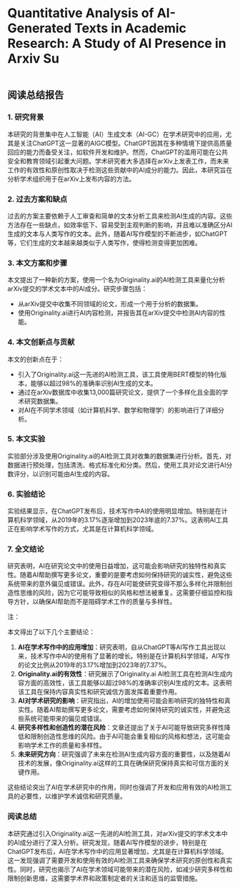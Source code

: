 # Quantitative Analysis of AI-Generated Texts in Academic Research: A Study of AI Presence in Arxiv Su

<figure><img src="../../.gitbook/assets/image (225).png" alt=""><figcaption></figcaption></figure>

## 阅读总结报告

### 1. 研究背景

本研究的背景集中在人工智能（AI）生成文本（AI-GC）在学术研究中的应用，尤其是关注ChatGPT这一显著的AIGC模型。ChatGPT因其在多种情境下提供高质量回应的能力而备受关注，如软件开发和维护。然而，ChatGPT的滥用可能在公共安全和教育领域引起重大问题。学术研究者大多选择在arXiv上发表工作，而未来工作的有效性和原创性取决于检测这些贡献中的AI成分的能力。因此，本研究旨在分析学术组织用于在arXiv上发布内容的方法。

### 2. 过去方案和缺点

过去的方案主要依赖于人工审查和简单的文本分析工具来检测AI生成的内容。这些方法存在一些缺点，如效率低下、容易受到主观判断的影响，并且难以准确区分AI生成的文本与人类写作的文本。此外，随着AI写作模型的不断进步，如ChatGPT等，它们生成的文本越来越类似于人类写作，使得检测变得更加困难。

### 3. 本文方案和步骤

本文提出了一种新的方案，使用一个名为Originality.ai的AI检测工具来量化分析arXiv提交的学术文本中的AI成分。研究步骤包括：

* 从arXiv提交中收集不同领域的论文，形成一个用于分析的数据集。
* 使用Originality.ai进行AI内容检测，并报告其在arXiv提交中检测AI内容的性能。

### 4. 本文创新点与贡献

本文的创新点在于：

* 引入了Originality.ai这一先进的AI检测工具，该工具使用BERT模型的特化版本，能够以超过98%的准确率识别AI生成的文本。
* 通过在arXiv数据库中收集13,000篇研究论文，提供了一个多样化且全面的学术研究数据集。
* 对AI在不同学术领域（如计算机科学、数学和物理学）的影响进行了详细分析。

### 5. 本文实验

实验部分涉及使用Originality.ai的AI检测工具对收集的数据集进行分析。首先，对数据进行预处理，包括清洗、格式标准化和分类。然后，使用工具对论文进行AI分数评分，以识别可能由AI生成的内容。

### 6. 实验结论

实验结果显示，在ChatGPT发布后，技术写作中AI的使用明显增加。特别是在计算机科学领域，从2019年的3.17%逐渐增加到2023年底的7.37%。这表明AI工具正在影响学术写作的方式，尤其是在计算机科学领域。

### 7. 全文结论

研究表明，AI在研究论文中的使用日益增加，这可能会影响研究的独特性和真实性。随着AI帮助撰写更多论文，重要的是要考虑如何保持研究的诚实性，避免这些系统带来的意外偏见或错误。此外，存在AI可能使研究变得不那么多样化并限制创造性思维的风险，因为它可能导致相似的风格和想法被重复。这需要仔细监控和指导方针，以确保AI帮助而不是阻碍学术工作的质量与多样性。

注：

本文得出了以下几个主要结论：

1. **AI在学术写作中的应用增加**：研究表明，自从ChatGPT等AI写作工具出现以来，技术写作中AI的使用有了显著的增长。特别是在计算机科学领域，AI写作的论文比例从2019年的3.17%增加到2023年的7.37%。
2. **Originality.ai的有效性**：研究展示了Originality.ai AI检测工具在检测AI生成内容方面的高效性，该工具能够以超过98%的准确率识别AI生成的文本。这表明该工具在保持内容真实性和研究诚信方面发挥着重要作用。
3. **AI对学术研究的影响**：研究指出，AI的增加使用可能会影响研究的独特性和真实性。随着AI帮助撰写更多论文，需要考虑如何保持研究的诚实性，并避免这些系统可能带来的偏见或错误。
4. **研究多样性和创造性的潜在风险**：文章还提出了关于AI可能导致研究多样性降低和限制创造性思维的风险。由于AI可能会重复相似的风格和想法，这可能会影响学术工作的质量和多样性。
5. **未来研究方向**：研究强调了未来在检测AI生成内容方面的重要性，以及随着AI技术的发展，像Originality.ai这样的工具在确保研究保持真实和可信方面的关键作用。

这些结论突出了AI在学术研究中的作用，同时也强调了开发和应用有效的AI检测工具的必要性，以维护学术诚信和研究质量。

### 阅读总结

本研究通过引入Originality.ai这一先进的AI检测工具，对arXiv提交的学术文本中的AI成分进行了深入分析。研究发现，随着AI写作模型的进步，特别是在ChatGPT发布后，AI在学术写作中的应用显著增加，尤其是在计算机科学领域。这一发现强调了需要开发和使用有效的AI检测工具来确保学术研究的原创性和真实性。同时，研究也揭示了AI在学术领域可能带来的潜在风险，如减少研究多样性和限制创新思维，这需要学术界和政策制定者的关注和适当的监管措施。
